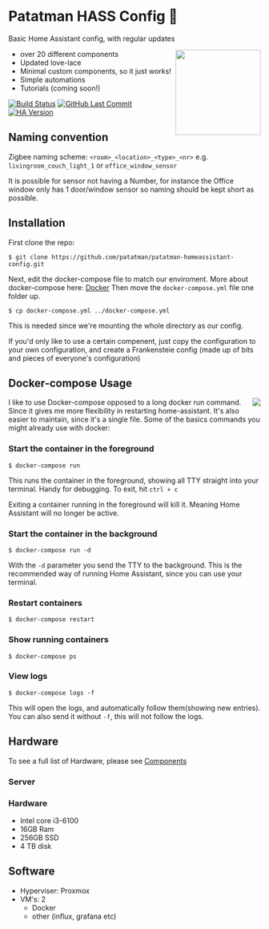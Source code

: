 # Patatman HASS Config 🍟

Basic Home Assistant config, with regular updates

<img align="right" src="./.assets/logo.png?raw=true" height="170">

- over 20 different components
- Updated love-lace
- Minimal custom components, so it just works! 
- Simple automations
- Tutorials (coming soon!)

[![Build Status](https://travis-ci.org/patatman/patatman-homeassistant-config.svg?branch=master)](https://travis-ci.org/patatman/patatman-homeassistant-config)
[![GitHub Last Commit](https://img.shields.io/github/last-commit/patatman/patatman-homeassistant-config.svg)](https://img.shields.io/github/last-commit/patatman/patatman-homeassistant-config.svg)
[![HA Version](https://img.shields.io/badge/Home%20Assistant-0.84.6-blue.svg)](https://img.shields.io/badge/Home%20Assistant-0.84.6-blue.svg)

## Naming convention

Zigbee naming scheme:
`<room>_<location>_<type>_<nr>` e.g. `livingroom_couch_light_1` or `office_window_sensor`

It is possible for sensor not having a Number, for instance the Office window only has 1 door/window sensor so naming should be kept short as possible. 

## Installation
First clone the repo: 
```
$ git clone https://github.com/patatman/patatman-homeassistant-config.git
```
Next, edit the docker-compose file to match our enviroment. More about docker-compose here: [Docker](https://www.home-assistant.io/docs/installation/docker/)
Then move the `docker-compose.yml` file one folder up.
```
$ cp docker-compose.yml ../docker-compose.yml
```
This is needed since we're mounting the whole directory as our config.

If you'd only like to use a certain compenent, just copy the configuration to your own configuration, and create a Frankensteie config (made up of bits and pieces of everyone's configuration)

## Docker-compose Usage

<img align="right" src="./.assets/hass-docker-compose.gif?raw=true">

I like to use Docker-compose opposed to a long docker run command. Since it gives me more flexibility in restarting home-assistant. It's also easier to maintain, since it's a single file. 
Some of the basics commands you might already use with docker:
### Start the container in the foreground

```
$ docker-compose run
```   
This runs the container in the foreground, showing all TTY straight into your terminal. Handy for debugging.
To exit, hit `ctrl + c` 
<aside class="notice">
Exiting a container running in the foreground will kill it. Meaning Home Assistant will no longer be active.
</aside>

### Start the container in the background

```
$ docker-compose run -d
```  
With the `-d` parameter you send the TTY to the background. This is the recommended way of running Home Assistant, since you can use your terminal.

### Restart containers
```
$ docker-compose restart
```

### Show running containers
```
$ docker-compose ps
```

### View logs

```
$ docker-compose logs -f
```
This will open the logs, and automatically follow them(showing new entries). 
You can also send it without `-f`, this will not follow the logs. 




## Hardware
To see a full list of Hardware, please see [Components](./components.md)
### Server
 ### Hardware
 - Intel core i3-6100
 - 16GB Ram
 - 256GB SSD
 - 4 TB disk
## Software
 - Hyperviser: Proxmox
 - VM's: 2
   - Docker
   - other (influx, grafana etc)



